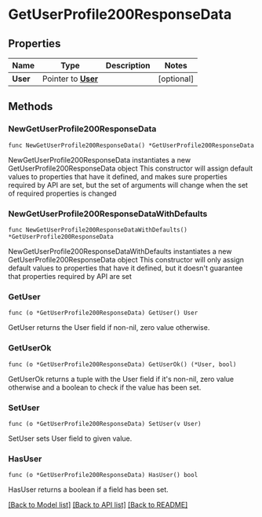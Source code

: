 # GetUserProfile200ResponseData

## Properties

Name | Type | Description | Notes
------------ | ------------- | ------------- | -------------
**User** | Pointer to [**User**](User.md) |  | [optional] 

## Methods

### NewGetUserProfile200ResponseData

`func NewGetUserProfile200ResponseData() *GetUserProfile200ResponseData`

NewGetUserProfile200ResponseData instantiates a new GetUserProfile200ResponseData object
This constructor will assign default values to properties that have it defined,
and makes sure properties required by API are set, but the set of arguments
will change when the set of required properties is changed

### NewGetUserProfile200ResponseDataWithDefaults

`func NewGetUserProfile200ResponseDataWithDefaults() *GetUserProfile200ResponseData`

NewGetUserProfile200ResponseDataWithDefaults instantiates a new GetUserProfile200ResponseData object
This constructor will only assign default values to properties that have it defined,
but it doesn't guarantee that properties required by API are set

### GetUser

`func (o *GetUserProfile200ResponseData) GetUser() User`

GetUser returns the User field if non-nil, zero value otherwise.

### GetUserOk

`func (o *GetUserProfile200ResponseData) GetUserOk() (*User, bool)`

GetUserOk returns a tuple with the User field if it's non-nil, zero value otherwise
and a boolean to check if the value has been set.

### SetUser

`func (o *GetUserProfile200ResponseData) SetUser(v User)`

SetUser sets User field to given value.

### HasUser

`func (o *GetUserProfile200ResponseData) HasUser() bool`

HasUser returns a boolean if a field has been set.


[[Back to Model list]](../README.md#documentation-for-models) [[Back to API list]](../README.md#documentation-for-api-endpoints) [[Back to README]](../README.md)


